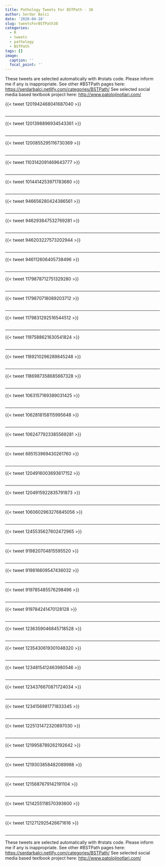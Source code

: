```yaml
---
title: Pathology Tweets For BSTPath - 38
author: Serdar Balci
date: '2020-04-18'
slug: tweetsForBSTPath38
categories:
  - R
  - tweets
  - pathology
  - BSTPath
tags: []
image:
  caption: ''
  focal_point: ''
---
```



These tweets are selected automatically with #rstats code. Please inform me if any is inappropriate.
See other #BSTPath pages here: https://serdarbalci.netlify.com/categories/BSTPath/ 
See selected social media based textbook project here: http://www.patolojinotlari.com/

{{< tweet 1201942468041687040 >}}
<br>
<br>
<hr>
{{< tweet 1201398896934543361 >}}
<br>
<br>
<hr>
{{< tweet 1200855295116730369 >}}
<br>
<br>
<hr>
{{< tweet 1103142091469643777 >}}
<br>
<br>
<hr>
{{< tweet 1014414253971783680 >}}
<br>
<br>
<hr>
{{< tweet 946656280424386561 >}}
<br>
<br>
<hr>
{{< tweet 946293847532769281 >}}
<br>
<br>
<hr>
{{< tweet 946203227573202944 >}}
<br>
<br>
<hr>
{{< tweet 946112606405738496 >}}
<br>
<br>
<hr>
{{< tweet 1179878712751329280 >}}
<br>
<br>
<hr>
{{< tweet 1179870718089203712 >}}
<br>
<br>
<hr>
{{< tweet 1179831292516544512 >}}
<br>
<br>
<hr>
{{< tweet 1197588621630541824 >}}
<br>
<br>
<hr>
{{< tweet 1189210296289845248 >}}
<br>
<br>
<hr>
{{< tweet 1186987358685667328 >}}
<br>
<br>
<hr>
{{< tweet 1063157169389031425 >}}
<br>
<br>
<hr>
{{< tweet 1062818158115995648 >}}
<br>
<br>
<hr>
{{< tweet 1062477923385569281 >}}
<br>
<br>
<hr>
{{< tweet 685153969430261760 >}}
<br>
<br>
<hr>
{{< tweet 1204916003693617152 >}}
<br>
<br>
<hr>
{{< tweet 1204915922835791873 >}}
<br>
<br>
<hr>
{{< tweet 1060602963276845056 >}}
<br>
<br>
<hr>
{{< tweet 1245535627602472965 >}}
<br>
<br>
<hr>
{{< tweet 919820704815595520 >}}
<br>
<br>
<hr>
{{< tweet 919816609547436032 >}}
<br>
<br>
<hr>
{{< tweet 919785485576298496 >}}
<br>
<br>
<hr>
{{< tweet 919784241470128128 >}}
<br>
<br>
<hr>
{{< tweet 1236359046845718528 >}}
<br>
<br>
<hr>
{{< tweet 1235430619301048320 >}}
<br>
<br>
<hr>
{{< tweet 1234815412463980546 >}}
<br>
<br>
<hr>
{{< tweet 1234376670871724034 >}}
<br>
<br>
<hr>
{{< tweet 1234156981771833345 >}}
<br>
<br>
<hr>
{{< tweet 1225131472320897030 >}}
<br>
<br>
<hr>
{{< tweet 1219958789262192642 >}}
<br>
<br>
<hr>
{{< tweet 1219303858482089988 >}}
<br>
<br>
<hr>
{{< tweet 1215687679142191104 >}}
<br>
<br>
<hr>
{{< tweet 1214255118570393600 >}}
<br>
<br>
<hr>
{{< tweet 1212712925426671616 >}}
<br>
<br>
<hr>


These tweets are selected automatically with #rstats code. Please inform me if any is inappropriate.
See other #BSTPath pages here: https://serdarbalci.netlify.com/categories/BSTPath/ 
See selected social media based textbook project here: http://www.patolojinotlari.com/
